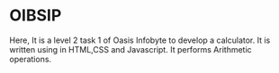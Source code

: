 # OIBSIP

Here, It is a level 2 task 1 of Oasis Infobyte to develop a calculator.
It is written using in HTML,CSS and Javascript.
It performs Arithmetic operations.
